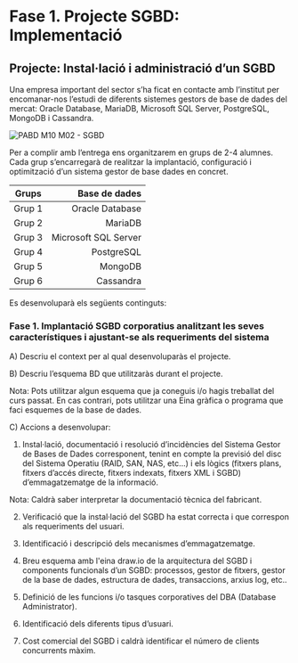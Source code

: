 # Fase 1. Projecte SGBD: Implementació
## Projecte: Instal·lació i administració d’un SGBD
Una empresa important del sector s’ha ficat en contacte amb l’institut per encomanar-nos l’estudi de diferents sistemes gestors de base de dades del mercat: Oracle Database, MariaDB, Microsoft SQL Server, PostgreSQL, MongoDB i Cassandra.

![PABD M10 M02 - SGBD](https://i.imgur.com/7XhzVWs.png)

Per a complir amb l’entrega ens organitzarem en grups de 2-4 alumnes. Cada grup s’encarregarà de realitzar la implantació, configuració i optimització d’un sistema gestor de base dades en concret.

| Grups | Base de dades |
|:-------------:| -----:|
| Grup 1 | Oracle Database |
| Grup 2 | MariaDB |
| Grup 3 | Microsoft SQL Server |
| Grup 4 | PostgreSQL |
| Grup 5 | MongoDB |
| Grup 6 | Cassandra |

Es desenvoluparà els següents continguts:

### Fase 1. Implantació SGBD corporatius analitzant les seves característiques i ajustant-se als requeriments del sistema

A) Descriu el context per al qual desenvoluparàs el projecte.

B) Descriu l’esquema BD que utilitzaràs durant el projecte.

Nota: Pots utilitzar algun esquema que ja coneguis i/o hagis treballat del curs passat. En cas contrari, pots utilitzar una Eina gràfica o programa que faci esquemes de la base de dades.

C) Accions a desenvolupar:

1) Instal·lació, documentació i resolució d’incidències del Sistema Gestor de Bases de Dades corresponent, tenint en compte la previsió del disc del Sistema Operatiu (RAID, SAN, NAS, etc...) i els lògics (fitxers plans, fitxers d’accés directe, fitxers indexats, fitxers XML i SGBD) d’emmagatzematge de la informació.

Nota: Caldrà saber interpretar la documentació tècnica del fabricant.

2) Verificació que la instal·lació del SGBD ha estat correcta i que correspon als requeriments del usuari.

3) Identificació i descripció dels mecanismes d’emmagatzematge.

4) Breu esquema amb l'eina draw.io de la arquitectura del SGBD i components funcionals d’un SGBD: processos, gestor de fitxers, gestor de la base de dades, estructura de dades, transaccions, arxius log, etc..

5) Definició de les funcions i/o tasques corporatives del DBA (Database Administrator).

6) Identificació dels diferents tipus d’usuari.

7) Cost comercial del SGBD i caldrà identificar el número de clients concurrents màxim.
